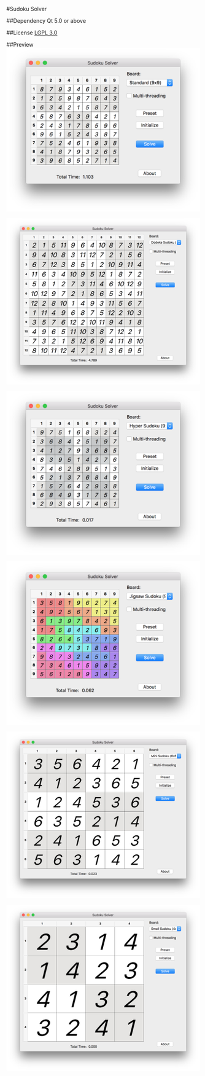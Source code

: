 #Sudoku Solver

##Dependency
Qt 5.0 or above

##License
[LGPL 3.0](lgpl-3.0.txt)


##Preview
![Standard](Images/Standard.png)

![Dodeka](Images/Dodeka.png)

![Hyper](Images/Hyper.png)

![Jigsaw](Images/Jigsaw.png)

![Mini](Images/Mini.png)

![Small](Images/Small.png)
